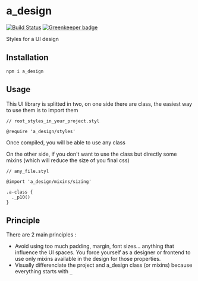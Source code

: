 # a_design

[![Build Status](https://travis-ci.org/Alexgalinier/a_design.svg?branch=master)](https://travis-ci.org/Alexgalinier/a_design)
[![Greenkeeper badge](https://badges.greenkeeper.io/Alexgalinier/a_design.svg)](https://greenkeeper.io/)

Styles for a UI design

## Installation

```
npm i a_design
```

## Usage

This UI library is splitted in two, on one side there are class, the easiest way to use them is to import them
```
// root_styles_in_your_project.styl

@require 'a_design/styles'
```
Once compiled, you will be able to use any class

On the other side, if you don't want to use the class but directly some mixins (which will reduce the size of you final css)
```
// any_file.styl

@import 'a_design/mixins/sizing'

.a-class {
  ._p10()
}
```

## Principle

There are 2 main principles :
- Avoid using too much padding, margin, font sizes... anything that influence the UI spaces. You force yourself as a designer or frontend to use only mixins available in the design for those properties.
- Visually differenciate the project and a_design class (or mixins) because everything starts with `_`